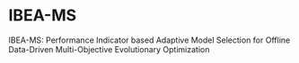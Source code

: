 # IBEA-MS
IBEA-MS: Performance Indicator based Adaptive Model Selection for Offline Data-Driven Multi-Objective Evolutionary Optimization
